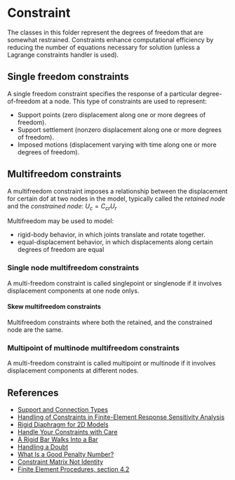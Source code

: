 # Constraint

The classes in this folder represent the degrees of freedom that are somewhat restrained. Constraints enhance computational efficiency by reducing the number of equations necessary for solution (unless a Lagrange constraints handler is used).

## Single freedom constraints

A single freedom constraint specifies the response of a particular degree-of-freedom at a node. This type of constraints are used to represent:

- Support points (zero displacement along one or more degrees of freedom).
- Support settlement (nonzero displacement along one or more degrees of freedom).
- Imposed motions (displacement varying with time along one or more degrees of freedom).


## Multifreedom constraints

A multifreedom constraint imposes a relationship between the displacement for certain dof at two nodes in the model, typically called the _retained node_ and the _constrained node_: $U_c = C_{cr} U_r$

Multifreedom may be used to model:

- rigid-body behavior, in which joints translate and rotate together.
- equal-displacement behavior, in which displacements along certain degrees of freedom are equal

### Single node multifreedom constraints
A multi-freedom constraint is called singlepoint or singlenode if it involves displacement components at one node onlys.

#### Skew multifreedom constraints
Multifreedom constraints where both the retained, and the constrained node are the same.

### Multipoint of multinode multifreedom constraints
A multi-freedom constraint is called multipoint or multinode if it involves displacement components at different nodes.


## References
 - [Support and Connection Types](https://web.mit.edu/4.441/1_lectures/1_lecture13/1_lecture13.html)
 - [Handling of Constraints in Finite-Element Response Sensitivity Analysis](http://jaguar.ucsd.edu/sensitivity/Gu_2009_b.pdf)
 - [Rigid Diaphragm for 2D Models](https://portwooddigital.com/2022/11/05/rigid-diaphragm-for-2d-models/)
 - [Handle Your Constraints with Care](https://portwooddigital.com/2020/06/05/handle-your-constraints-with-care/)
 - [A Rigid Bar Walks Into a Bar](https://portwooddigital.com/2023/04/02/a-rigid-bar-walks-into-a-bar/)
- [Handling a Doubt](https://portwooddigital.com/2023/11/09/handling-a-doubt/)
- [What Is a Good Penalty Number?](https://portwooddigital.com/2023/11/29/what-is-a-good-penalty-number/)
- [Constraint Matrix Not Identity](https://portwooddigital.com/2023/11/07/constraint-matrix-not-identity/)
- [Finite Element Procedures, section 4.2](https://books.google.es/books/about/Finite_Element_Procedures.html?id=rWvefGICfO8C&redir_esc=y)
